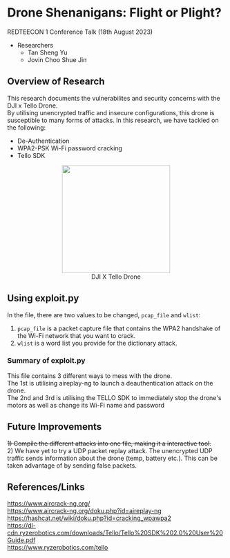 # Drone Shenanigans: Flight or Plight?
REDTEECON 1 Conference Talk (18th August 2023)
- Researchers
  - Tan Sheng Yu
  - Jovin Choo Shue Jin
 
## Overview of Research
This research documents the vulnerabilites and security concerns with the DJI x Tello Drone. <br>
By utilising unencrypted traffic and insecure configurations, this drone is susceptible to many forms of attacks. In this research, we have tackled on the following:
  - De-Authentication 
  - WPA2-PSK Wi-Fi password cracking
  - Tello SDK

<p align="center"><img src="https://stormsend1.djicdn.com/tpc/uploads/carousel/image/82192d33e2da1445e5a7cc0f60ff138b@ultra.jpg" height=250 width=250><br>DJI X Tello Drone</p>

## Using exploit.py
In the file, there are two values to be changed, ```pcap_file``` and ```wlist```: <br>
1) ```pcap_file``` is a packet capture file that contains the WPA2 handshake of the Wi-Fi network that you want to crack. <br>
2) ```wlist``` is a word list you provide for the dictionary attack.

### Summary of exploit.py
This file contains 3 different ways to mess with the drone. <br>
The 1st is utilising aireplay-ng to launch a deauthentication attack on the drone. <br>
The 2nd and 3rd is utilising the TELLO SDK to immediately stop the drone's motors as well as change its Wi-Fi name and password

## Future Improvements
~~1) Compile the different attacks into one file, making it a interactive tool.~~ <br>
2) We have yet to try a UDP packet replay attack. The unencrypted UDP traffic sends information about the drone (temp, battery etc.). This can be taken advantage of by sending false packets. 

## References/Links
https://www.aircrack-ng.org/ <br>
https://www.aircrack-ng.org/doku.php?id=aireplay-ng <br>
https://hashcat.net/wiki/doku.php?id=cracking_wpawpa2 <br>
https://dl-cdn.ryzerobotics.com/downloads/Tello/Tello%20SDK%202.0%20User%20Guide.pdf <br>
https://www.ryzerobotics.com/tello
